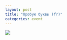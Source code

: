 ```yaml
---
layout: post
title: "Пробую буквы (fr)"
categories: event
---
```

![](https://pics.livejournal.com/quillcraft/pic/00107432)